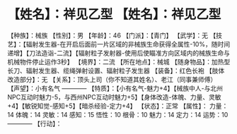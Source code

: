 # 【姓名】：祥见乙型 【姓名】：祥见乙型
【种族】：械族
【性别】：男
【年龄】：46
【门派】：【青门】
【武学】：无
【技艺】：【辐射发生器-在开启后面前一片区域的非械族生命获得全属性-10%，随时间递增】【刀法造诣-二流】【辐射粒子发射器-使用后使瞄准方向区域内的械族生命与机械物件停止运作3秒】
【境界】：二流
【所在地点】：械城
【随身物品】：加热型长刀、辐射发生器、缆绳弹射设置、辐射粒子发生器
【装备】：红色长袍
【肢体改造部分】：无
【关系】：顶头上司（你不知道其姓名）、老江（同事兼师傅）
【声望】：小有名气
————
【特质】：【小有名气-魅力+4】【械族中人-与北州NPC互动时魅力-5，与西州NPC互动时魅力+5】【身体改造-体魄、力量、灵敏+4】【敏锐知觉-感知+5】【暗杀经验-定力+4】
【状态】：正常
【属性】：
力量：14
体魄：14
灵敏：14
感知：15
悟性：10
根骨：10
魅力：14
定力：14
运势：10
————
【行动】：